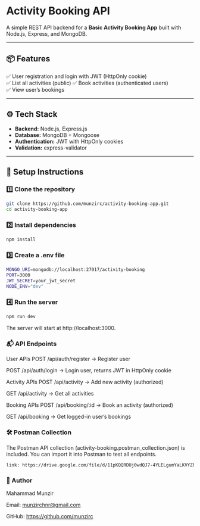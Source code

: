 # Activity Booking API

A simple REST API backend for a **Basic Activity Booking App** built with Node.js, Express, and MongoDB.

---

## 📦 Features

✅ User registration and login with JWT (HttpOnly cookie)  
✅ List all activities (public)
✅ Book activities (authenticated users)  
✅ View user’s bookings

---

## ⚙️ Tech Stack

- **Backend:** Node.js, Express.js  
- **Database:** MongoDB + Mongoose  
- **Authentication:** JWT with HttpOnly cookies  
- **Validation:** express-validator

---

## 🚀 Setup Instructions

### 1️⃣ Clone the repository

```bash
git clone https://github.com/munzirc/activity-booking-app.git
cd activity-booking-app
```
### 2️⃣ Install dependencies

```bash
npm install
```

###  3️⃣ Create a .env file

```bash
MONGO_URI=mongodb://localhost:27017/activity-booking
PORT=3000
JWT_SECRET=your_jwt_secret
NODE_ENV="dev"
```

### 4️⃣ Run the server
```bash
npm run dev
```
The server will start at http://localhost:3000.

### 📬 API Endpoints
User APIs
POST /api/auth/register → Register user

POST /api/auth/login → Login user, returns JWT in HttpOnly cookie

Activity APIs
POST /api/activity → Add new activity (authorized)

GET /api/activity → Get all activities

Booking APIs
POST /api/booking/:id → Book an activity (authorized)

GET /api/booking → Get logged-in user’s bookings

### 🛠 Postman Collection
The Postman API collection (activity-booking.postman_collection.json) is included.
You can import it into Postman to test all endpoints.
```bash
link: https://drive.google.com/file/d/11pKQQRDUj0wdQJ7-4YLELgumYaLKVYZP/view?usp=sharing
```

### 🤝 Author
Mahammad Munzir

Email: munzirchnr@gmail.com

GitHub: https://github.com/munzirc
